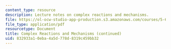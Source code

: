 ```yaml
---
content_type: resource
description: Lecture notes on complex reactions and mechanisms.
file: https://ol-ocw-studio-app-production.s3.amazonaws.com/courses/5-60-thermodynamics-kinetics-spring-2008/832933a10eba4a5d778d8319c459bb32_lec_31.pdf
file_type: application/pdf
resourcetype: Document
title: Complex Reactions and Mechanisms (continued)
uid: 832933a1-0eba-4a5d-778d-8319c459bb32
---
```

